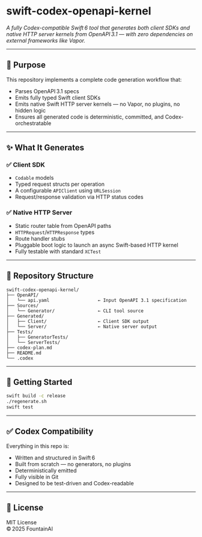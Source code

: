 # swift-codex-openapi-kernel

*A fully Codex-compatible Swift 6 tool that generates both client SDKs and native HTTP server kernels from OpenAPI 3.1 — with zero dependencies on external frameworks like Vapor.*

---

## 🎯 Purpose

This repository implements a complete code generation workflow that:
- Parses OpenAPI 3.1 specs
- Emits fully typed Swift client SDKs
- Emits native Swift HTTP server kernels — no Vapor, no plugins, no hidden logic
- Ensures all generated code is deterministic, committed, and Codex-orchestratable

---

## ✨ What It Generates

### ✅ Client SDK
- `Codable` models
- Typed request structs per operation
- A configurable `APIClient` using `URLSession`
- Request/response validation via HTTP status codes

### ✅ Native HTTP Server
- Static router table from OpenAPI paths
- `HTTPRequest`/`HTTPResponse` types
- Route handler stubs
- Pluggable boot logic to launch an async Swift-based HTTP kernel
- Fully testable with standard `XCTest`

---

## 📁 Repository Structure

```
swift-codex-openapi-kernel/
├── OpenAPI/
│   └── api.yaml                  ← Input OpenAPI 3.1 specification
├── Sources/
│   └── Generator/                ← CLI tool source
├── Generated/
│   ├── Client/                   ← Client SDK output
│   └── Server/                   ← Native server output
├── Tests/
│   ├── GeneratorTests/
│   └── ServerTests/
├── codex-plan.md
├── README.md
└── .codex
```

---

## 🚀 Getting Started

```bash
swift build -c release
./regenerate.sh
swift test
```

---

## ✅ Codex Compatibility

Everything in this repo is:
- Written and structured in Swift 6
- Built from scratch — no generators, no plugins
- Deterministically emitted
- Fully visible in Git
- Designed to be test-driven and Codex-readable

---

## 📜 License

MIT License  
© 2025 FountainAI
